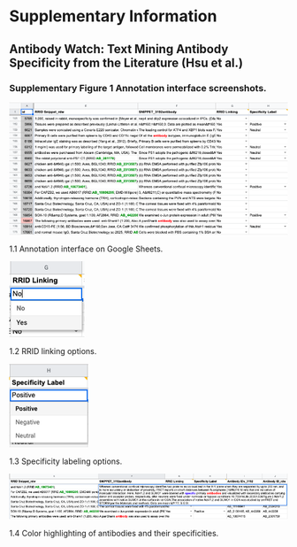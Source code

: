 # Supplementary Information
## Antibody Watch: Text Mining Antibody Specificity from the Literature (Hsu et al.) 
### Supplementary Figure 1 Annotation interface screenshots.
![Fig 1.1](SupImages/SupFig1-1.png)

1.1 Annotation interface on Google Sheets.

![Fig 1.2](SupImages/SupFig1-2.png)

1.2 RRID linking options.

![Fig 1.3](SupImages/SupFig1-3.png)

1.3 Specificity labeling options.

![Fig 1.4](SupImages/SupFig1-4.png)

1.4 Color highlighting of antibodies and their specificities.
